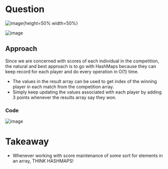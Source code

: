 # Question 

![image](https://github.com/ChaosAdmStudent/dsa-qs/assets/53689018/b27c5aed-d97a-45a9-9453-88e279b3230c){height=50% width=50%}

![image](https://github.com/ChaosAdmStudent/dsa-qs/assets/53689018/a4560dfe-d493-4c8d-ac89-3699def67b07)

## Approach 

Since we are concerned with scores of each individual in the competition, the natural and best approach is to go with HashMaps because they can keep record for each player and do every operation in O(1) time. 

- The values in the result array can be used to get index of the winning player in each match from the competition array.
- Simply keep updating the values associated with each player by adding 3 points whenever the results array say they won.

### Code 

![image](https://github.com/ChaosAdmStudent/dsa-qs/assets/53689018/32c2e919-fb2a-441b-97fd-e32cc9624d3d)

# Takeaway 

- Whenever working with score maintenance of some sort for elements in an array, THINK HASHMAPS!
